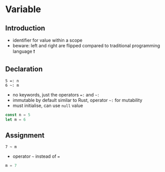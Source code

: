 # Variable



## Introduction

- identifier for value within a scope
- beware: left and right are flipped compared to traditional programming language ❗️



## Declaration

```
5 =: n
6 ~: m
```

- no keywords, just the operators `=:` and `~:`
- immutable by default similar to Rust, operator `~:` for mutability
- must initialise, can use `null` value

```js
const n = 5
let m = 6
```



## Assignment

```
7 ~ m
```

- operator `~` instead of `=`

```js
m = 7
```
